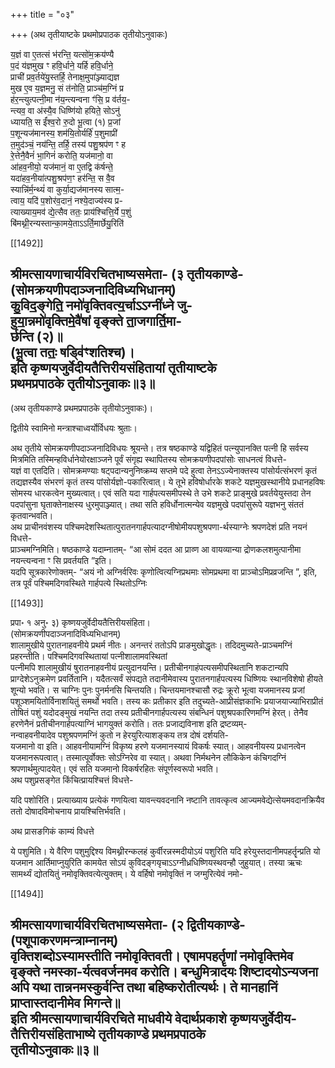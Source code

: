 +++
title = "०३"

+++
(अथ तृतीयाष्टके प्रथमोप्रपाठक तृतीयोऽनुवाकः)

य॒ज्ञं वा ए॒तत्सं भ॑रन्ति॒ यत्सो॑म॒क्रय॑ण्यै  
प॒दं य॑ज्ञमुख ꣳ हवि॒र्धाने॒ यर्हि हवि॒र्धाने॒  
प्राची॑ प्रव॒र्तये॑यु॒स्तर्हि॒ तेनाक्ष॒मुपा॑ञ्ज्याद्यज्ञ  
मुख ए॒व य॒ज्ञमनु॒ सं त॑नोति॒ प्राञ्च॑म॒ग्निं प्र  
ह॑र॒न्त्युत्पत्नी॒मा न॑य॒न्त्यन्वना ꣳ॑सि॒ प्र व॑र्तय॒-  
न्त्यव॒ वा अ॑स्यै॒व धिष्णि॑यो हयिते॒ सोऽनु॑  
ध्यायति॒ स ईं॑श्व॒रो रु॒दो भू॒त्वा (१) प्र॒जां  
प॒शून्यज॑मानस्य॒ शम॑यि॒तोर्यर्हि॑ प॒शुमाप्री॑  
त॒मुद॑ञ्चं॒ नय॑न्ति॒ तर्हि॒ तस्य॑ पशु॒श्रप॑ण ꣳ ह  
रे॒त्तेनै॒वैनं॑ भा॒गिनं॑ करोति॒ यज॑मानो॒ वा  
आ॑हव॒नीयो॒ यज॑मानं॒ वा ए॒तद्वि क॑र्षन्ते॒  
यदा॑हव॒नीया॑त्पशु॒श्रप॑ण॒ꣳ हर॑न्ति॒ स वै॒व  
स्यान्नि॑र्म॒न्थ्यं॑ वा कुर्या॒द्यज॑मानस्य सात्म॒-  
त्वाय॒ यदि॑ प॒शोर॑व॒दानं॒ नश्ये॒दाज्य॑स्य प्र-  
त्याख्याय॒मव॑ द्ये॒त्सैव ततः॒ प्राय॑श्चित्ति॒र्ये प॒शुं  
बि॑मथ्नी॒रन्यस्तान्का॒मये॒ताऽऽर्ति॒मार्छेयु॒रिति॑

[[1492]]

श्रीमत्सायणाचार्यविरचितभाष्यसमेता- (३ तृतीयकाण्डे-  
(सोमक्रयणीपदाञ्जनादिविध्यभिधानम्)  
कु॒विद॒ङ्गेति॒ नमो॑वृक्तिवत्य॒र्चाऽऽग्नी॑ध्ने जु-  
हुया॒न्नमो॑वृक्तिमे॒वै॑षां वृङ्क्ते ता॒जगार्ति॒मा-  
र्छन्ति (२)॥  
(भू॒त्वा ततः॒ षड्वि॑ꣳशतिश्च)।  
इति कृष्णयजुर्वेदीयतैत्तिरीयसंहितायां तृतीयाष्टके  
प्रथमप्रपाठके तृतीयोऽनुवाकः॥३॥  
-----------

(अथ तृतीयकाण्डे प्रथमप्रपाठके तृतीयोऽनुवाकः)।

द्वितीये स्वामिनो मन्त्राश्चाध्वर्योर्विधयः श्रुताः।

अथ तृतीये सोमक्रयणीपदाञ्जनादिविधयः श्रूयन्ते। तत्र षष्ठकाण्डे यद्विहितं पत्न्युपानक्ति पत्नी हि सर्वस्य मित्रमिति तस्मिन्हविर्धानेयोरक्षाञ्जने पूर्वं संगृह्य स्थापितस्य सोमक्रयणीपदपांसोः साधनत्वं विधत्ते-  
यज्ञं वा एतदिति। सोमक्रमण्याः षट्पदान्यनुनिष्क्रम्य सप्तमे पदे हुत्वा तेनऽऽज्येनाक्तस्य पांसोर्यत्संभरणं कृतं तद्यज्ञस्यैव संभरणं कृतं तस्य पांसोर्यज्ञो-पकारित्वात्। ये तूभे हविषोर्धारके शकटे यज्ञमुखस्थानीये प्रधानहविषः सोमस्य धारकत्वेन मुख्यत्वात्। एवं सति यदा गार्हपत्यसमीपस्थे ते उभे शकटे प्राङ्मुखे प्रवर्तयेयुस्तदा तेन पदपांसुना घृताक्तेनाक्षस्य धुरमुपाञ्ज्यात्। तथा सति हविर्धोनात्मन्येव यज्ञमुखे पदपांसुरूपे यज्ञभनु संततं कृतवान्भवति।  
अथ प्राचीनवंशस्य पश्चिमदेशस्थितात्पुरातनगार्हपत्यादग्नीषोमीयपशुश्रपणा-र्थस्याग्नेः श्रपणदेशं प्रति नयनं विधत्ते-  
प्राञ्चमग्निमिति। षष्ठकाण्डे यदाम्नातम्- “आ सोमं ददत आ प्राव्ण आ वायव्यान्या द्रोणकलशमुत्पानीमा नयन्त्यन्वना ꣳ सि प्रवर्तयति ”इति।  
यदपि सूत्रकारेणोक्तम्- “अयं नो अग्निर्वरिवः कृणोत्वित्यग्निप्रथमाः सोमप्रथमा वा प्राञ्चोऽमिप्रव्रजन्ति ”, इति, तत्र पूर्वं पश्चिमदिगवस्थिते गार्हपत्ये स्थितोऽग्निः

[[1493]]

प्रपा॰ १ अनु॰ ३) कृष्णयजुर्वेदीयतैत्तिरीयसंहिता।  
(सोमक्रयणीपदाञ्जनादिविध्यभिधानम्)  
शालामुखीये पुरातनाहवनीये प्रथर्म नीतः। अनन्तरं ततोऽपि प्राङमुखोद्धृतः। तदिदमुच्यते-प्राञ्चमग्निं प्रहरन्तीति। पश्चिमदिगवस्थितायां पत्नीशालामवस्थितां  
पत्नीमपि शालामुखीयं षुरातनाहवनीयं प्रत्युदानयन्ति। प्रतीचीनगाहंपत्यसमीपस्थितानि शकटान्यपि प्राग्देशेऽनुक्रमेण प्रवर्तितानि। यदैतत्सर्वं संपद्यते तदानीमेवास्य पुरातनगार्हपत्यस्य धिष्णियः स्थानविशेषो हीयते शून्यो भवति। स चाग्निः पुनः पुनर्मनसि चिन्तयति। चिन्तयमानश्चासौ रुद्रः क्रूरो भूत्वा यजमानस्य प्रजां पशूञ्शमयितोर्विनाशयितुं समर्थो भवति। तस्य कः प्रतीकार इति तदुच्यते-आप्रीसंज्ञकाभिः प्रयाजयाज्याभिराप्रीतं तोषितं पशुं यदोदङ्मुखं नयन्ति तदा तस्य प्रतीचीनगार्हपत्यस्य संबन्धिनं पशुश्रपकारिणमग्निं हेरत्। तेनैव हरणेनैनं प्रतीचीनगार्हपत्याग्निं भागयुक्तं करोति। ततः प्रजाद्यविनाश इति द्रष्टव्यम्-  
नन्वाहवनीयादेव पशुश्रपणमग्निं कुतो न हेरयुरित्याशङ्कय तत्र दोषं दर्शयति-  
यजमानो वा इति। आहवनीयामग्निं विकृष्य हरणे यजमानस्यायं विकर्षः स्यात्। आहवनीयस्य प्रधानत्वेन यजमानरूपत्वात्। तस्मात्पूर्वोक्तः सोऽग्निरेव वा स्यात्। अथवा निर्मथनेन लौकिकेन कंचिगदग्निं श्रपणार्थमुत्पादयेत्। एवं सति यजमानो विकर्षरहितः संपूर्णस्वरूपो भवति।  
अथ पशुप्रसङ्गेत किंचित्प्रायश्चित्तं विधत्ते-

यदि पशोरिति। प्रत्याख्याय प्रत्येकं गणयित्वा यावन्त्यवदनानि नष्टानि तावत्कृत्व आज्यमवेद्येत्सेयमवदानक्रियैव ततो दोषादविमोचनाय प्रायश्चित्तिर्भवति।

अथ प्रासङगिकं काम्यं विधत्ते

ये पशुमिति। ये वैरिण पशुमुद्दिश्य विमथ्नीरन्कलहं कुर्वीरन्नस्मदीयोऽयं पशुरिति यदि हरेयुस्तदानीमपहर्तॄन्प्रति यो यजमान आर्तिमाप्नुयुरिति कामयेत सोऽयं कुविदङ्गयृचाऽऽग्नीध्रधिष्णियस्थवन्हौ जुहुयात्। तस्या ऋचः सामर्थ्यं द्योतयितुं नमोवृक्तिवत्येत्युक्तम्। ये वर्हिषो नमोवृक्तिं न जग्मुरित्येवं नमो-

[[1494]]

श्रीमत्सायणाचार्यविरचितभाष्यसमेता- (२ द्वितीयकाण्डे-  
(पशूपाकरणमन्त्राम्नानम्)  
वृक्तिशब्दोऽस्यामस्तीति नमोवृक्तिवती। एषामपहर्तॄणां नमोवृक्तिमेव वृङ्क्ते नमस्का-र्यत्ववर्जनमव करोति। बन्धुमित्रादयः शिष्टादयोऽन्यजना अपि यथा तान्ननमस्कुर्वन्ति तथा बहिष्करोतीत्यर्थः। ते मानहानिं प्राप्तास्तदानीमेव मिगन्ते॥  
इति श्रीमत्सायणाचार्यविरचिते माधवीये वेदार्थप्रकाशे कृष्णयजुर्वेदीय-  
तैत्तिरीयसंहिताभाष्ये तृतीयकाण्डे प्रथमप्रपाठके  
तृतीयोऽनुवाकः॥३॥  
---------
